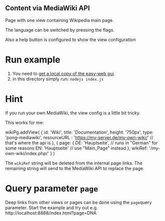 ## Content via MediaWiki API
Page with one view containing Wikipedia main page.

The language can be switched by pressing the flags.

Also a help button is configured to show the view configuration 
 
# Run example
1. You need to [get a local copy of the easy-web gui](https://github.com/ma-ha/easy-web-gui).
2. in this directory simply run: `nodejs index.js` 

# Hint

If you run your own MediaWiki, the view config is a little bit tricky.

This works for me:

  wikiPg.addView(
      {
        id: 'Wiki',
        title: 'Documentation',
        height: '750px',
        type: 'pong-mediawiki',
        resourceURL : 'https://my-server.de/my-own-wiki/'   // that's where the api is
      },
      {
        page: {
          DE: 'Hauptseite', // runs in "German" for some reasons
          EN: 'Hauptseite'  // use "Main_Page" instead
        },
        wikiRef: '/my-own-wiki/index.php/'
      }
    )

The `wikiRef` string will be deleted from the internal page links. 
The remaining string will send to the MediaWiki API to replace the page.

# Query parameter `page`

Deep links from other views or pages can be done using the `page`query parameter.
Start the example and try out e.g. http://localhost:8888/index.html?page=DNA